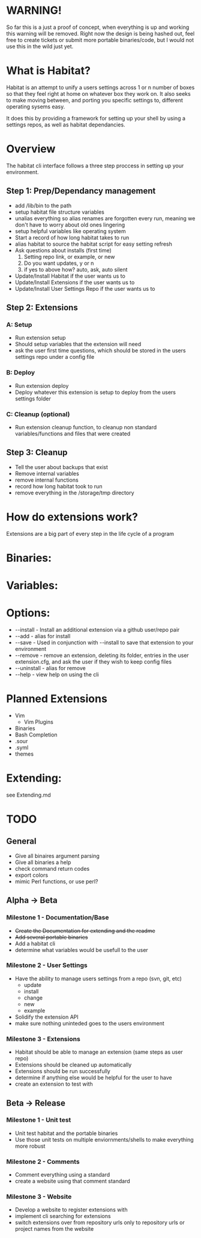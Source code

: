 # WARNING!
So far this is a just a proof of concept, when everything is up and working this warning will be removed. Right now the design is being hashed out, feel free to create tickets or submit more portable binaries/code, but I would not use this in the wild just yet.

# What is Habitat?
Habitat is an attempt to unify a users settings across 1 or n number of boxes so that they feel right at home on whatever box they work on. It also seeks to make moving between, and porting you specific settings to, different operating sysems easy.

It does this by providing a framework for setting up your shell by using a settings repos, as well as habitat dependancies.

# Overview
The habitat cli interface follows a three step proccess in setting up your environment.

## Step 1: Prep/Dependancy management
* add /lib/bin to the path
* setup habitat file structure variables
* unalias everything so alias renames are forgotten every run, meaning we don't have to worry about old ones lingering
* setup helpful variables like operating system
* Start a record of how long habitat takes to run
* alias habitat to source the habitat script for easy setting refresh
* Ask questions about installs (first time)
    1. Setting repo link, or example, or new
    2. Do you want updates, y or n
    3. if yes to above how? auto, ask, auto silent
* Update/Install Habitat if the user wants us to
* Update/Install Extensions if the user wants us to
* Update/Install User Settings Repo if the user wants us to


## Step 2: Extensions
### A: Setup
* Run extension setup
* Should setup variables that the extension will need
* ask the user first time questions, which should be stored in the users settings repo under a config file

### B: Deploy
* Run extension deploy
* Deploy whatever this extension is setup to deploy from the users settings folder

### C: Cleanup (optional)
* Run extension cleanup function, to cleanup non standard variables/functions and files that were created

## Step 3: Cleanup
* Tell the user about backups that exist
* Remove internal variables
* remove internal functions
* record how long habitat took to run
* remove everything in the /storage/tmp directory

# How do extensions work?
Extensions are a big part of every step in the life cycle of a program

# Binaries:

# Variables:

# Options:
* --install   - Install an additional extension via a github user/repo pair
* --add       - alias for install
* --save      - Used in conjunction with --install to save that extension to your environment
* --remove    - remove an extension, deleting its folder, entries in the user extension.cfg, and ask the user if they wish to keep config files
* --uninstall - alias for remove
* --help      - view help on using the cli

# Planned Extensions
* Vim
    * Vim Plugins
* Binaries
* Bash Completion
* .sour
* .syml
* themes

# Extending:
see Extending.md

# TODO
## General
* Give all binaires argument parsing
* Give all binaries a help
* check command return codes
* export colors
* mimic Perl functions, or use perl?

## Alpha -> Beta
### Milestone 1 - Documentation/Base
* ~~Create the Documentation for extending and the readme~~
* ~~Add several portable binaries~~
* Add a habitat cli
* determine what variables would be usefull to the user

### Milestone 2 - User Settings
* Have the ability to manage users settings from a repo (svn, git, etc)
    * update
    * install
    * change
    * new
    * example
* Solidify the extension API
* make sure nothing uninteded goes to the users environment

### Milestone 3 - Extensions
* Habitat should be able to manage an extension (same steps as user repo)
* Extensions should be cleaned up automatically
* Extensions should be run successfully
* determine if anything else would be helpful for the user to have
* create an extension to test with


## Beta -> Release
### Milestone 1 - Unit test
* Unit test habitat and the portable binaries
* Use those unit tests on multiple enviornments/shells to make everything more robust

### Milestone 2 - Comments
* Comment everything using a standard
* create a website using that comment standard

### Milestone 3 - Website
* Develop a website to register extensions with
* implement cli searching for extensions
* switch extensions over from repository urls only to repository urls or project names from the website
